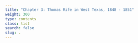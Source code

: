 ```yaml
---
title: "Chapter 3: Thomas Rife in West Texas, 1848 - 1851"
weight: 300
type: contents
class: list
search: false
slug: .
---
```

